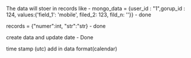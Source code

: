 The data will stoer in records like - 
mongo_data = {user_id :  "1",gorup_id : 124, values:{'field_1': 'mobile', filed_2: 123, fild_n: ''}} - done

records = {"numer":int, "str":"str} - done

create data and update date - Done

time stamp (utc) add in data format(calendar)